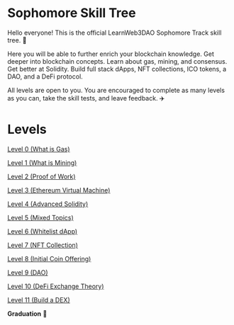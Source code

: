 # Sophomore Skill Tree

Hello everyone! This is the official LearnWeb3DAO Sophomore Track skill tree. 🌴

Here you will be able to further enrich your blockchain knowledge. Get deeper into blockchain concepts. Learn about gas, mining, and consensus. Get better at Solidity. Build full stack dApps, NFT collections, ICO tokens, a DAO, and a DeFi protocol.

All levels are open to you. You are encouraged to complete as many levels as you can, take the skill tests, and leave feedback. ✈️

# Levels

[Level 0 (What is Gas)](https://github.com/LearnWeb3DAO/What-is-Gas)

[Level 1 (What is Mining)](https://github.com/LearnWeb3DAO/What-is-Mining)

[Level 2 (Proof of Work)](https://github.com/LearnWeb3DAO/What-is-Proof-of-Work)

[Level 3 (Ethereum Virtual Machine)](https://github.com/LearnWeb3DAO/Ethereum-Virtual-Machine)

[Level 4 (Advanced Solidity)](https://github.com/LearnWeb3DAO/Advanced-Solidity-Topics)

[Level 5 (Mixed Topics)](https://github.com/LearnWeb3DAO/Sophomore-Mixed-Topics)

[Level 6 (Whitelist dApp)](https://github.com/LearnWeb3DAO/Whitelist-Dapp)

[Level 7 (NFT Collection)](https://github.com/LearnWeb3DAO/NFT-Collection)

[Level 8 (Initial Coin Offering)](https://github.com/LearnWeb3DAO/ICO)

[Level 9 (DAO)](https://github.com/LearnWeb3DAO/Building-a-DAO)

[Level 10 (DeFi Exchange Theory)](https://github.com/LearnWeb3DAO/Defi-Exchange-Theory)

[Level 11 (Build a DEX)](https://github.com/LearnWeb3DAO/Defi-Exchange)

**Graduation** 🥳
